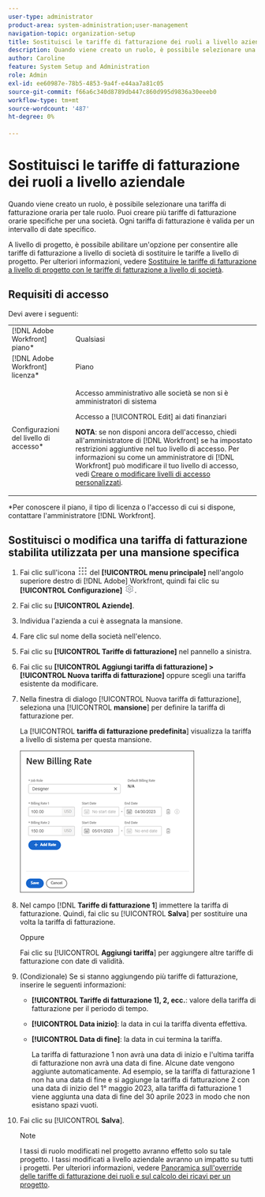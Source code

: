 ```yaml
---
user-type: administrator
product-area: system-administration;user-management
navigation-topic: organization-setup
title: Sostituisci le tariffe di fatturazione dei ruoli a livello aziendale
description: Quando viene creato un ruolo, è possibile selezionare una tariffa di fatturazione oraria per tale ruolo. Puoi creare una tariffa di fatturazione oraria specifica per una società.
author: Caroline
feature: System Setup and Administration
role: Admin
exl-id: ee60987e-78b5-4853-9a4f-e44aa7a81c05
source-git-commit: f66a6c340d8789db447c860d995d9836a30eeeb0
workflow-type: tm+mt
source-wordcount: '487'
ht-degree: 0%

---
```


# Sostituisci le tariffe di fatturazione dei ruoli a livello aziendale

Quando viene creato un ruolo, è possibile selezionare una tariffa di fatturazione oraria per tale ruolo. Puoi creare più tariffe di fatturazione orarie specifiche per una società. Ogni tariffa di fatturazione è valida per un intervallo di date specifico.

A livello di progetto, è possibile abilitare un&#39;opzione per consentire alle tariffe di fatturazione a livello di società di sostituire le tariffe a livello di progetto. Per ulteriori informazioni, vedere [Sostituire le tariffe di fatturazione a livello di progetto con le tariffe di fatturazione a livello di società](../../../manage-work/projects/project-finances/override-project-level-with-company-level-billing-rates.md).

## Requisiti di accesso

Devi avere i seguenti:

<table style="table-layout:auto"> 
 <col> 
 <col> 
 <tbody> 
  <tr> 
   <td role="rowheader">[!DNL Adobe Workfront] piano*</td> 
   <td> <p>Qualsiasi </p> </td> 
  </tr> 
  <tr> 
   <td role="rowheader">[!DNL Adobe Workfront] licenza*</td> 
   <td>Piano</td> 
  </tr> 
  <tr> 
   <td role="rowheader">Configurazioni del livello di accesso*</td> 
   <td> <p>Accesso amministrativo alle società se non si è amministratori di sistema</p> <p>Accesso a [!UICONTROL Edit] ai dati finanziari</p> <p><b>NOTA</b>: se non disponi ancora dell'accesso, chiedi all'amministratore di [!DNL Workfront] se ha impostato restrizioni aggiuntive nel tuo livello di accesso. Per informazioni su come un amministratore di [!DNL Workfront] può modificare il tuo livello di accesso, vedi <a href="../../../administration-and-setup/add-users/configure-and-grant-access/create-modify-access-levels.md" class="MCXref xref">Creare o modificare livelli di accesso personalizzati</a>.</p> </td> 
  </tr> 
 </tbody> 
</table>

&#42;Per conoscere il piano, il tipo di licenza o l&#39;accesso di cui si dispone, contattare l&#39;amministratore [!DNL Workfront].

## Sostituisci o modifica una tariffa di fatturazione stabilita utilizzata per una mansione specifica

1. Fai clic sull&#39;icona ![](assets/main-menu-icon.png) del **[!UICONTROL menu principale]** nell&#39;angolo superiore destro di [!DNL Adobe] Workfront, quindi fai clic su **[!UICONTROL Configurazione]** ![](assets/gear-icon-settings.png).

1. Fai clic su **[!UICONTROL Aziende]**.
1. Individua l&#39;azienda a cui è assegnata la mansione.
1. Fare clic sul nome della società nell&#39;elenco.
1. Fai clic su **[!UICONTROL Tariffe di fatturazione]** nel pannello a sinistra.
1. Fai clic su **[!UICONTROL Aggiungi tariffa di fatturazione] > [!UICONTROL Nuova tariffa di fatturazione]** oppure scegli una tariffa esistente da modificare.
1. Nella finestra di dialogo [!UICONTROL Nuova tariffa di fatturazione], seleziona una [!UICONTROL **mansione**] per definire la tariffa di fatturazione per.

   La [!UICONTROL **tariffa di fatturazione predefinita**] visualizza la tariffa a livello di sistema per questa mansione.

   ![Finestra di dialogo Nuova tariffa di fatturazione](assets/date-effective-billing-rates-for-company.png)

1. Nel campo [!DNL **Tariffe di fatturazione 1**] immettere la tariffa di fatturazione. Quindi, fai clic su [!UICONTROL **Salva**] per sostituire una volta la tariffa di fatturazione.

   Oppure

   Fai clic su [!UICONTROL **Aggiungi tariffa**] per aggiungere altre tariffe di fatturazione con date di validità.

1. (Condizionale) Se si stanno aggiungendo più tariffe di fatturazione, inserire le seguenti informazioni:

   * **[!UICONTROL Tariffe di fatturazione 1], 2, ecc.**: valore della tariffa di fatturazione per il periodo di tempo.
   * **[!UICONTROL Data inizio]**: la data in cui la tariffa diventa effettiva.
   * **[!UICONTROL Data di fine]**: la data in cui termina la tariffa.

     La tariffa di fatturazione 1 non avrà una data di inizio e l&#39;ultima tariffa di fatturazione non avrà una data di fine. Alcune date vengono aggiunte automaticamente. Ad esempio, se la tariffa di fatturazione 1 non ha una data di fine e si aggiunge la tariffa di fatturazione 2 con una data di inizio del 1° maggio 2023, alla tariffa di fatturazione 1 viene aggiunta una data di fine del 30 aprile 2023 in modo che non esistano spazi vuoti.

1. Fai clic su [!UICONTROL **Salva**].

   >[!NOTE]
   >
   >I tassi di ruolo modificati nel progetto avranno effetto solo su tale progetto. I tassi modificati a livello aziendale avranno un impatto su tutti i progetti. Per ulteriori informazioni, vedere [Panoramica sull&#39;override delle tariffe di fatturazione dei ruoli e sul calcolo dei ricavi per un progetto](../../../manage-work/projects/project-finances/override-role-billing-rates-and-calculate-project-revenue.md).
